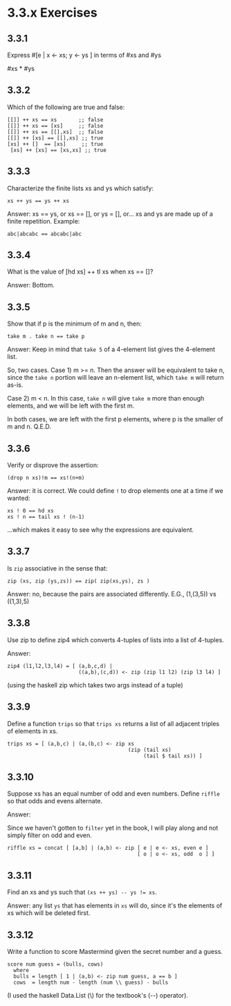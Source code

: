 # 3.3.x Exercises

## 3.3.1

Express #[e | x <- xs; y <- ys ] in terms of #xs and #ys

   #xs * #ys

## 3.3.2

Which of the following are true and false:

    [[]] ++ xs == xs       ;; false
    [[]] ++ xs == [xs]     ;; false
    [[]] ++ xs == [[],xs]  ;; false 
    [[]] ++ [xs] == [[],xs] ;; true
    [xs] ++ []  == [xs]     ;; true
     [xs] ++ [xs] == [xs,xs] ;; true

## 3.3.3

Characterize the finite lists xs and ys which satisfy:

    xs ++ ys == ys ++ xs

Answer: xs == ys, or xs == [], or ys = [],
   or... xs and ys are made up of a finite
   repetition.   Example:

    abc|abcabc == abcabc|abc

## 3.3.4

What is the value of [hd xs] ++ tl xs when xs == []?

Answer: Bottom.

## 3.3.5

Show that if p is the minimum of m and n, then:

    take m . take n == take p

Answer:  Keep in mind that `take 5` of a 4-element list 
gives the 4-element list.

So, two cases.  Case 1) m >= n.   Then the answer will be 
equivalent to take n, since the `take n` portion will leave
an n-element list, which `take m` will return as-is.

Case 2) m < n.  In this case, `take n` will give `take m` more
than enough elements, and we will be left with the first m.

In both cases, we are left with the first p elements, where 
p is the smaller of m and n.  Q.E.D.

## 3.3.6

Verify or disprove the assertion:

    (drop n xs)!m == xs!(n+m)

Answer:  it is correct. We could define `!` to drop 
elements one at a time if we wanted:

    xs ! 0 == hd xs
    xs ! n == tail xs ! (n-1)

...which makes it easy to see why the expressions are equivalent.

## 3.3.7

Is `zip` associative in the sense that:

    zip (xs, zip (ys,zs)) == zip( zip(xs,ys), zs )

Answer: no, because the pairs are associated differently. 
E.G., (1,(3,5)) vs ((1,3),5) 

## 3.3.8 

Use zip to define zip4 which converts 4-tuples of lists into a list of 
4-tuples.

Answer:

    zip4 (l1,l2,l3,l4) = [ (a,b,c,d) | 
                           ((a,b),(c,d)) <- zip (zip l1 l2) (zip l3 l4) ]

(using the haskell zip which takes two args instead of a tuple)

## 3.3.9

Define a function `trips` so that `trips xs` returns a list of all adjacent
triples of elements in xs.

    trips xs = [ (a,b,c) | (a,(b,c) <- zip xs 
                                           (zip (tail xs) 
                                                (tail $ tail xs)) ]

## 3.3.10

Suppose xs has an equal number of odd and even numbers. Define
`riffle` so that odds and evens alternate.

Answer:

Since we haven't gotten to `filter` yet in the book, I will play along
and not simply filter on odd and even.

    riffle xs = concat [ [a,b] | (a,b) <- zip [ e | e <- xs, even e ]
                                              [ o | o <- xs, odd  o ] ]

## 3.3.11

Find an xs and ys such that `(xs ++ ys) -- ys != xs`.

Answer: any list `ys` that has elements in `xs` will do, since it's
the elements of xs which will be deleted first.

## 3.3.12

Write a function to score Mastermind given the secret number
and a guess.

    score num guess = (bulls, cows)
      where
      bulls = length [ 1 | (a,b) <- zip num guess, a == b ]
      cows  = length num - length (num \\ guess) - bulls  

(I used the haskell Data.List (\\) for the textbook's (--) 
operator).

